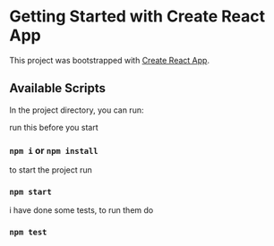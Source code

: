 # Getting Started with Create React App

This project was bootstrapped with [Create React App](https://github.com/facebook/create-react-app).

## Available Scripts

In the project directory, you can run:

run this before you start

### `npm i` or `npm install`

to start the project run

### `npm start`

i have done some tests, to run them do

### `npm test`

